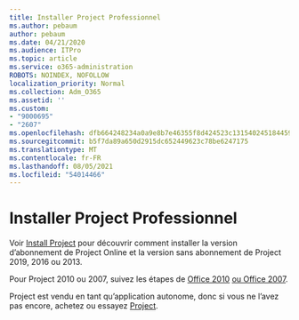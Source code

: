 ```yaml
---
title: Installer Project Professionnel
ms.author: pebaum
author: pebaum
ms.date: 04/21/2020
ms.audience: ITPro
ms.topic: article
ms.service: o365-administration
ROBOTS: NOINDEX, NOFOLLOW
localization_priority: Normal
ms.collection: Adm_O365
ms.assetid: ''
ms.custom:
- "9000695"
- "2607"
ms.openlocfilehash: dfb664248234a0a9e8b7e46355f8d424523c131540245184459556dc100a4924
ms.sourcegitcommit: b5f7da89a650d2915dc652449623c78be6247175
ms.translationtype: MT
ms.contentlocale: fr-FR
ms.lasthandoff: 08/05/2021
ms.locfileid: "54014466"
---
```

# <a name="install-project-professional"></a>Installer Project Professionnel

Voir [Install Project](https://support.office.com/article/install-project-7059249b-d9fe-4d61-ab96-5c5bf435f281) pour découvrir comment installer la version d’abonnement de Project Online et la version sans abonnement de Project 2019, 2016 ou 2013. 

Pour Project 2010 ou 2007, suivez les étapes de [Office 2010](https://support.office.com/article/install-office-2010-1b8f3c9b-bdd2-4a4f-8c88-aa756546529d) [ou Office 2007](https://support.office.com/article/install-office-2007-88a8e329-3335-4f82-abb2-ecea3e319657). 

Project est vendu en tant qu’application autonome, donc si vous ne l’avez pas encore, achetez ou essayez [Project](https://www.microsoft.com/evalcenter/evaluate-project). 





